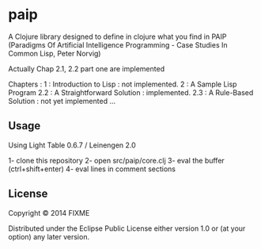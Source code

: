 # paip

A Clojure library designed to define in clojure what you find in PAIP (Paradigms Of Artificial Intelligence Programming - Case Studies In Common Lisp, Peter Norvig)

Actually Chap 2.1, 2.2 part one are implemented

Chapters :
1 : Introduction to Lisp : not implemented.
2 : A Sample Lisp Program
 2.2 : A Straightforward Solution : implemented.
 2.3 : A Rule-Based Solution : not yet implemented ...




## Usage

Using Light Table 0.6.7 / Leinengen 2.0

1- clone this repository
2- open src/paip/core.clj
3- eval the buffer (ctrl+shift+enter)
4- eval lines in comment sections


## License

Copyright © 2014 FIXME

Distributed under the Eclipse Public License either version 1.0 or (at
your option) any later version.
